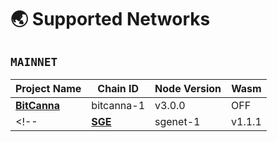 # 🌏 Supported Networks

## `MAINNET`
|Project Name|Chain ID|Node Version|Wasm|
|------------|-----------|--------|------------|
|**[**BitCanna**](./mainnet/bitcanna/README.md)**|bitcanna-1|v3.0.0|OFF|
<!-- |**[**SGE**](./mainnet/sge/README.md)**|sgenet-1|v1.1.1|OFF| -->
